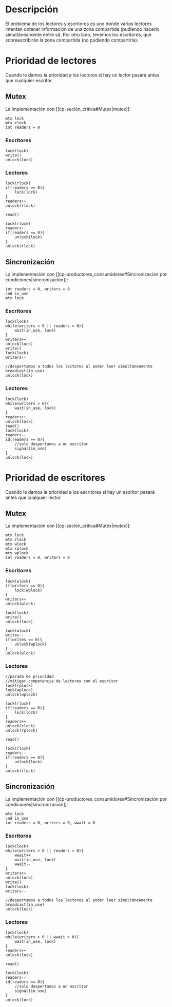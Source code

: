 # Descripción
El problema de los lectores y escritores es uno donde varios lectores intentan obtener información de una zona compartida (pudiendo hacerlo simultáneamente entre sí). Por otro lado, tenemos los escritores, que sobreescribirán la zona compartida (no pudiendo compartirla).
# Prioridad de lectores
Cuando le damos la prioridad a los lectores si hay un lector pasará antes que cualquier escritor.
## Mutex
La implementación con [[cp-seción_critica#Mutex|mutex]]:
~~~
mtx lock
mtx rlock
int readers = 0
~~~
### Escritores
~~~
lock(lock)
write()
unlock(lock)
~~~
### Lectores
```
lock(rlock)
if(readers == 0){
	lock(lock)
}
readers++
unlock(rlock)

read()

lock(rlock)
readers--
if(readers == 0){
	unlock(lock)
}
unlock(rlock)

```
## Sincronización
La implementación con [[cp-productores_consumidores#Sincronización por condiciones|sincronización]]:
```
int readers = 0, writers = 0
cnd in_use
mtx lock
```
### Escritores
```
lock(lock)
while(writers > 0 || readers > 0){
	wait(in_use, lock)
}
writers++
unlock(lock)
write()
lock(lock)
writers--

//despertamos a todos los lectores al poder leer simultáneamente
broadcast(in_use)
unlock(lock)
```
### Lectores
```
lock(lock)
while(writers > 0){
	wait(in_use, lock)
}
readers++
unlock(lock)
read()
lock(lock)
readers--
id(readers == 0){
	//solo despertamos a un escritor
	signal(in_use) 
}
unlock(lock)
```
# Prioridad de escritores
Cuando le damos la prioridad a los escritores si hay un escritor pasará antes que cualquier lector.
## Mutex
La implementación con [[cp-seción_critica#Mutex|mutex]]:
```
mtx lock
mtx rlock
mtx wlock
mtx rplock
mtx wplock
int readers = 0, writers = 0
```
### Escritores
```
lock(wlock)
if(writers == 0){
	lock(wplock)
}
writers++
unlock(wlock)

lock(lock)
write()
unlock(lock)

lock(wlock)
writes--
if(writes == 0){
	unlock(wplock)
}
unlock(wlock)
```
### Lectores
```
//parada de prioridad
//mitigar competencia de lectores con el escritor
lock(rplock)
lock(wplock)
unlock(wplock)

lock(rlock)
if(readers == 0){
	lock(lock)
}
readers++
unlock(rlock)
unlock(rplock)

read()

lock(rlock)
readers--
if(readers == 0){
	unlock(lock)
}
unlock(rlock)
```
## Sincronización
La implementación con [[cp-productores_consumidores#Sincronización por condiciones|sincronización]]:
```
mtx lock
cnd in_use
int readers = 0, writers = 0, wwait = 0
```
### Escritores
```
lock(lock)
while(writers > 0 || readers > 0){
	wwait++
	wait(in_use, lock)
	wwait--
}
writers++
unlock(lock)
write()
lock(lock)
writers--

//despertamos a todos los lectores al poder leer simultáneamente
broadcast(in_use)
unlock(lock)
```
### Lectores
```
lock(lock)
while(writers > 0 || wwait > 0){
	wait(in_use, lock)
}
readers++
unlock(lock)

read()

lock(lock)
readers--
id(readers == 0){
	//solo despertamos a un escritor
	signal(in_use)
}
unlock(lock)
```